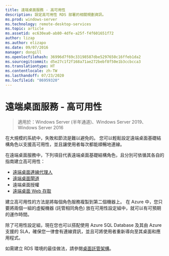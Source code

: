 ```yaml
---
title: 遠端桌面服務 - 高可用性
description: 設定高可用性 RDS 部署的相關規劃資訊。
ms.prod: windows-server
ms.technology: remote-desktop-services
ms.topic: article
ms.assetid: ec630ea0-ab80-4dfe-a25f-f4f601651f72
author: lizap
ms.author: elizapo
ms.date: 09/07/2016
manager: dongill
ms.openlocfilehash: 36996d7f69c33198587dbe5297650c16ffeb1da2
ms.sourcegitcommit: d5e27c1f2f168a71ae272bebf8f50e1b3ccbcca3
ms.translationtype: HT
ms.contentlocale: zh-TW
ms.lasthandoff: 07/23/2020
ms.locfileid: "86959320"
---
```

# <a name="remote-desktop-services---high-availability"></a>遠端桌面服務 - 高可用性

>適用於：Windows Server (半年通道)、Windows Server 2019、Windows Server 2016

在大規模的系統中，失敗和節流是難以避免的。 您可以輕鬆設定遠端桌面基礎結構角色以支援高可用性，並且讓使用者每次都能順暢地連線。

在遠端桌面服務中，下列項目代表遠端桌面基礎結構角色，且分別可依循其各自的指南建立高可用性：
- [遠端桌面連線代理人](./rds-connection-broker-cluster.md)
- [遠端桌面閘道](./rds-rdweb-gateway-ha.md)
- 遠端桌面授權
- [遠端桌面 Web 存取](./rds-rdweb-gateway-ha.md)

建立高可用性的方法是將每個角色服務複製到第二個機器上。 在 Azure 中，您只要將兩個一組的虛擬機器 (託管相同角色) 放在可用性設定組中，就可以有可預期的運作時間。

除了可用性設定組，現在您也可以搭配使用 Azure SQL Database 及其由 Azure 支援的 SLA，確保您一律會有連線資訊，並且可將使用者重新導向至其桌面和應用程式。

如需建立 RDS 環境的最佳做法，請參閱[桌面託管架構](desktop-hosting-reference-architecture.md)。
